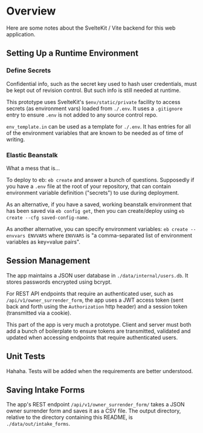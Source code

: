# Overview

Here are some notes about the SvelteKit / Vite backend for this web application.

## Setting Up a Runtime Environment

### Define Secrets

Confidential info, such as the secret key used to hash user credentials,
must be kept out of revision control. But such info is still needed at
runtime.

This prototype uses SvelteKit's `$env/static/private` facility to access secrets (as environment vars) loaded from `./.env`. It uses a `.gitignore` entry to ensure `.env` is not added to any source control repo.

`env_template.in` can be used as a template for `./.env`. It has entries for
all of the environment variables that are known to be needed as of time of writing.

### Elastic Beanstalk

What a mess that is...

To deploy to eb: `eb create` and answer a bunch of questions.
Supposedly if you have a `.env` file at the root of your repository, that can contain
environment variable definition ("secrets") to use during deployment.

As an alternative, if you have a saved, working beanstalk environment that has been
saved via `eb config get`, then you can create/deploy using `eb create --cfg saved-config-name`.

As another alternative, you can specify environment variables:
`eb create --envvars ENVVARS` where `ENVVARS` is "a comma-separated list of environment variables as key=value pairs".

## Session Management

The app maintains a JSON user database in `./data/internal/users.db`. It stores passwords encrypted using bcrypt.

For REST API endpoints that require an authenticated user, such as `/api/v1/owner_surrender_form`, the app uses a JWT access token (sent back and forth using the `Authorization` http header) and a session token (transmitted via a cookie).

This part of the app is very much a prototype. Client and server must both add a bunch of boilerplate to ensure tokens are transmitted, validated and updated when accessing endpoints that require authenticated users.

## Unit Tests

Hahaha. Tests will be added when the requirements are better understood.

## Saving Intake Forms

The app's REST endpoint `/api/v1/owner_surrender_form/` takes a JSON owner surrender form and saves it as a CSV file. The output directory, relative to the directory containing this README, is `./data/out/intake_forms`.
